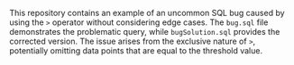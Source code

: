 This repository contains an example of an uncommon SQL bug caused by using the `>` operator without considering edge cases. The `bug.sql` file demonstrates the problematic query, while `bugSolution.sql` provides the corrected version.  The issue arises from the exclusive nature of `>`, potentially omitting data points that are equal to the threshold value.